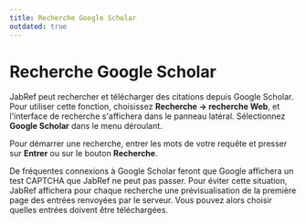 ```yaml
---
title: Recherche Google Scholar
outdated: true
---
```


# Recherche Google Scholar

JabRef peut rechercher et télécharger des citations depuis Google Scholar. Pour utiliser cette fonction, choisissez **Recherche -&gt; recherche Web**, et l'interface de recherche s'affichera dans le panneau latéral. Sélectionnez **Google Scholar** dans le menu déroulant.

Pour démarrer une recherche, entrer les mots de votre requête et presser sur **Entrer** ou sur le bouton **Recherche**.

De fréquentes connexions à Google Scholar feront que Google affichera un test CAPTCHA que JabRef ne peut pas passer. Pour éviter cette situation, JabRef affichera pour chaque recherche une prévisualisation de la première page des entrées renvoyées par le serveur. Vous pouvez alors choisir quelles entrées doivent être téléchargées.
